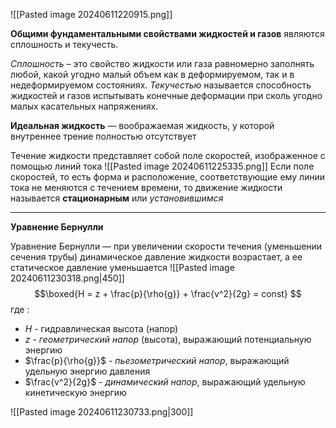 ![[Pasted image 20240611220915.png]]

**Общими фундаментальными свойствами жидкостей и газов** являются сплошность и текучесть.

*Сплошность* – это свойство жидкости или газа равномерно заполнять любой, какой угодно малый объем как в деформируемом, так и в недеформируемом состояниях. 
*Текучестью* называется способность жидкостей и газов испытывать конечные деформации при сколь угодно малых касательных напряжениях.

**Идеальная жидкость** — воображаемая жидкость, у которой внутреннее трение полностью отсутствует

Течение жидкости представляет собой поле скоростей, изображенное с помощью линий тока
![[Pasted image 20240611225335.png]]
Если поле скоростей, то есть форма и расположение, соответствующие ему линии тока не меняются с течением времени, то движение жидкости называется **стационарным** или *установившимся*

---
**Уравнение Бернулли**

Уравнение Бернулли — при увеличении скорости течения (уменьшении сечения трубы) динамическое давление жидкости возрастает, а ее статическое давление уменьшается
![[Pasted image 20240611230318.png|450]]$$\boxed{H = z + \frac{p}{\rho{g}} + \frac{v^2}{2g} = const} $$где :
- $H$ - гидравлическая высота (напор)
- $z$ - *геометрический напор* (высота), выражающий потенциальную энергию
- $\frac{p}{\rho{g}}$ - *пьезометрический напор*, выражающий удельную энергию давления
- $\frac{v^2}{2g}$ - *динамический напор*, выражающий удельную кинетическую энергию

![[Pasted image 20240611230733.png|300]]

